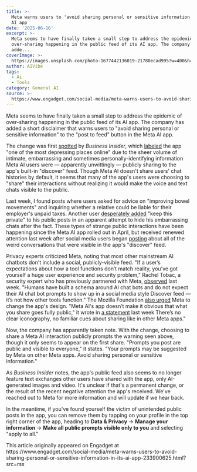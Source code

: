 ```yaml
---
title: >-
  Meta warns users to 'avoid sharing personal or sensitive information' in its
  AI app
date: '2025-06-16'
excerpt: >-
  Meta seems to have finally taken a small step to address the epidemic of
  over-sharing happening in the public feed of its AI app. The company has
  adde...
coverImage: >-
  https://images.unsplash.com/photo-1677442136019-21780ecad995?w=400&h=200&fit=crop&auto=format
author: AIVibe
tags:
  - Ai
  - Tools
category: General AI
source: >-
  https://www.engadget.com/social-media/meta-warns-users-to-avoid-sharing-personal-or-sensitive-information-in-its-ai-app-233900625.html?src=rss
---
```

<p>Meta seems to have finally taken a small step to address the epidemic of over-sharing happening in the public feed of its AI app. The company has added a short disclaimer that warns users to "avoid sharing personal or sensitive information" to the "post to feed" button in the Meta AI app.</p>
<p>The change was first <a data-i13n="elm:context_link;elmt:doNotAffiliate;cpos:1;pos:1" class="no-affiliate-link" href="https://www.businessinsider.com/meta-ai-public-discover-feed-warning-fix-personal-info-privacy-2025-6"><ins>spotted</ins></a> by <em>Business Insider</em>, which <a data-i13n="elm:context_link;elmt:doNotAffiliate;cpos:2;pos:1" class="no-affiliate-link" href="https://www.businessinsider.com/mark-zuckerberg-meta-ai-chatbot-discover-feed-depressing-why-2025-6"><ins>labeled</ins></a> the app "one of the most depressing places online" due to the sheer volume of intimate, embarrassing and sometimes personally-identifying information Meta AI users were — apparently unwittingly — publicly sharing to the app's built-in "discover" feed. Though Meta AI doesn't share users' chat histories by default, it seems that many of the app's users were choosing to "share" their interactions without realizing it would make the voice and text chats visible to the public.</p>
<span id="end-legacy-contents"></span><p>Last week, I found posts where users asked for advice on "improving bowel movements" and inquiring whether a relative could be liable for their employer's unpaid taxes. Another user <a data-i13n="elm:context_link;elmt:doNotAffiliate;cpos:3;pos:1" class="no-affiliate-link" href="https://www.threads.com/@karissabe/post/DK0izLiyEXE"><ins>desperately added</ins></a> "keep this private" to his public posts in an apparent attempt to hide his embarrassing chats after the fact. These types of strange public interactions have been happening since the Meta AI app rolled out in April, but received renewed attention last week after social media users began <a data-i13n="elm:context_link;elmt:doNotAffiliate;cpos:4;pos:1" class="no-affiliate-link" href="https://x.com/AricToler/status/1933223713249640663">posting</a> about all of the weird conversations that were visible in the app's "discover" feed.</p>
<p>Privacy experts criticized Meta, noting that most other mainstream AI chatbots don't include a social, publicly-visible feed. "If a user’s expectations about how a tool functions don’t match reality, you’ve got yourself a huge user experience and security problem," Rachel Tobac, a security expert who has previously partnered with Meta, <a data-i13n="cpos:5;pos:1" href="https://www.threads.com/@racheltobac/post/DKyUkFcuo9N?xmt=AQF0EPrk9IB4AW8o6PQMtYsYazSINZRTHMxdHfwNUUzMfg"><ins>observed</ins></a> last week. "Humans have built a schema around AI chat bots and do not expect their AI chat bot prompts to show up in a social media style Discover feed — it’s not how other tools function." The Mozilla Foundation <a data-i13n="cpos:6;pos:1" href="https://www.mozillafoundation.org/en/campaigns/meta-help-users-stop-accidentally-sharing-private-ai-conversations/"><ins>also urged</ins></a> Meta to change the app's design. "Meta AI's app doesn’t make it obvious that what you share goes fully public," it wrote in <a data-i13n="cpos:7;pos:1" href="http://mozillafoundation.org/en/campaigns/meta-help-users-stop-accidentally-sharing-private-ai-conversations/"><ins>a statement</ins></a> last week There’s no clear iconography, no familiar cues about sharing like in other Meta apps."</p>
<p>Now, the company has apparently taken note. With the change, choosing to share a Meta AI interaction publicly prompts the warning seen above, though it only seems to appear on the first share. "Prompts you post are public and visible to everyone," it states. "Your prompts may be suggested by Meta on other Meta apps. Avoid sharing personal or sensitive information."</p>
<p>As <em>Business Insider</em> notes, the app's public feed also seems to no longer feature text exchanges other users have shared with the app, only AI-generated images and video. It's unclear if that's a permanent change, or the result of the recent negative attention the app's received. We've reached out to Meta for more information and will update if we hear back.</p>
<p>In the meantime, if you've found yourself the victim of unintended public posts in the app, you can remove them by tapping on your profile in the top right corner of the app, heading to <strong>Data &amp; Privacy</strong> -&gt; <strong>Manage your information</strong> -&gt; <strong>Make all public prompts visible only to you</strong> and selecting "apply to all."&nbsp;&nbsp;</p>This article originally appeared on Engadget at https://www.engadget.com/social-media/meta-warns-users-to-avoid-sharing-personal-or-sensitive-information-in-its-ai-app-233900625.html?src=rss
